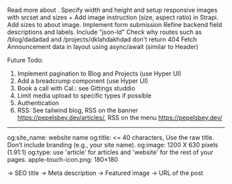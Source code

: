 Read more about <Image>. Specify width and height and setup responsive images with srcset and sizes + Add image instruction (size, aspect ratio) in Strapi. Add sizes to about image.
Implement form submission
Refine backend field descriptions and labels.
Include "json-ld"
Check why routes such as /blog/dadadad and /projects/dklahdakhdad don't return 404
Fetch Announcement data in layout using async/await (similar to Header)



Future Todo:
1. Implement pagination to Blog and Projects (use Hyper UI)
2. Add a breadcrump component (use Hyper UI)
3. Book a call with Cal.: see Gittings studdio
4. Limit media upload to specific types if possible
5. Authentication
6. RSS: See tailwind blog, RSS on the banner https://pepelsbey.dev/articles/, RSS on the menu https://pepelsbey.dev/




<head>

<!-- Basic Meta Tags -->
<meta charset="utf-8">
<meta name="viewport" content="width=device-width, initial-scale=1">
<title></title>
<meta name="description" content="">

<!-- Open Graph Tags -->
<meta property="og:site_name" content="">
<meta property="og:title" content="">
<meta property="og:description" content="">
<meta property="og:image" content="">
<meta property="og:url" content="">
<meta property="og:type" content="">
<meta property="og:locale" content="en_US" />

<!-- App icons -->
<link rel="icon" href="" sizes="32x32">
<link rel="icon" href="" type="image/svg+xml">
<link rel="apple-touch-icon" href="">

<!-- Optional -->
<link rel="canonical" href="">
<meta name="theme-color" content="">

<!-- Schema -->
<script type="application/ld+json"></script>

</head>


----------------


og:site_name: website name
og:title: <= 40 characters, Use the raw title. Don’t include branding (e.g., your site name).
og:image: 1200 X 630 pixels (1.91:1)
og:type: use 'article' for articles and 'website' for the rest of your pages.
apple-touch-icon.png: 180×180

<link rel="icon" href="/favicon.ico" sizes="32x32">
<link rel="icon" href="/icon.svg" type="image/svg+xml">
<link rel="apple-touch-icon" href="/apple-touch-icon.png">

<meta property="og:title" content="">					-> SEO title
<meta property="og:description" content="">				-> Meta description
<meta property="og:image" content="">					-> Featured image
<meta property="og:url" content="">						-> URL of the post